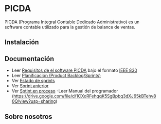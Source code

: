 # PICDA
PICDA (Programa Integral Contable Dedicado Administrativo) es un software contable utilizado para la gestión de balance de ventas.

## Instalación


## Documentación  


 -  Leer [Requisitos de el software PICDA](https://docs.google.com/document/d/19kU4cGhMIdsixqF2NQH6RBeqVnIhPWorMFB7RPaK4OA/edit#) bajo el formato [IEEE 830](https://www.fdi.ucm.es/profesor/gmendez/docs/is0809/ieee830.pdf)
 -  Leer [Planificación (Product Backlog/Sprints)](https://docs.google.com/document/d/1qtXg7fapliBsOA0fl0WSG--WvriU_0QEb8ORqnfbmX4/edit?usp=sharing)
 -  Ver [Estado de sprints](https://docs.google.com/document/d/1dtOz9EPeSY7C1Z1HvGhmUuUoXx8I2LMjARWPw3gU2x4/edit?usp=sharing)
 -  Ver [Sprint anterior](https://trello.com/b/F0L7Ituj/sprint)
 -  Ver [Sptint en proceso](https://trello.com/b/wvxZCS0c/sprint-2) 
 -Leer Manual del programador  (https://drive.google.com/file/d/1CXoRFehqqK5SgBpbq3dXJ65kBTehv80Q/view?usp=sharing)

## Sobre nosotros
